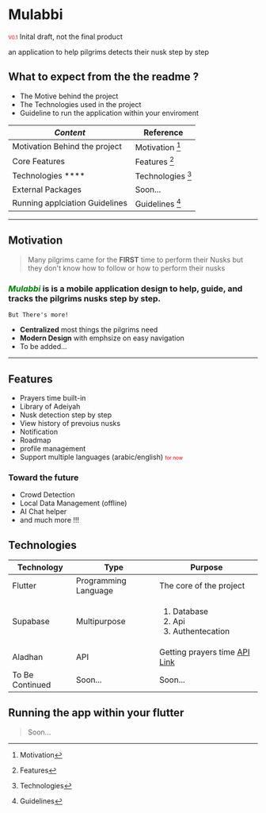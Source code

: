 # Mulabbi

<p style="">
<span style="color:red; font-size: 10px">V0.1</span>
Inital draft, not the final product
</p>
an application to help pilgrims detects their nusk step by step

## What to expect from the the readme ?

- The Motive behind the project
- The Technologies used in the project
- Guideline to run the application within your enviroment

| **_Content_**                  | Reference         |
| ------------------------------ | ----------------- |
| Motivation Behind the project  | Motivation [^1]   |
| Core Features                  | Features [^2]     |
| Technologies \*\*\*\*          | Technologies [^3] |
| External Packages              | Soon...           |
| Running applciation Guidelines | Guidelines [^4]   |

---

[^1]: Motivation

## Motivation

> <span >Many pilgrims came for the **FIRST** time to perform their Nusks but they don't know how to follow or how to perform their nusks</span>

### <span style="color:green;">**_Mulabbi_**</span> is is a mobile application design to help, guide, and tracks the pilgrims nusks step by step.

`But There's more!`

- **Centralized** most things the pilgrims need
- **Modern Design** with emphsize on easy navigation
- To be added...

---

[^2]: Features

## Features

- Prayers time built-in
- Library of Adeiyah
- Nusk detection step by step
- View history of prevoius nusks
- Notification
- Roadmap
- profile management
- Support multiple languages (arabic/english) <span style="color:red; font-size:10px;">for now</span>

### Toward the future

- Crowd Detection
- Local Data Management (offline)
- AI Chat helper
- and much more !!!

[^3]: Technologies

## Technologies

| Technology      | Type                 | Purpose                                                                                                                                                                                   |
| --------------- | -------------------- | ----------------------------------------------------------------------------------------------------------------------------------------------------------------------------------------- |
| Flutter         | Programming Language | The core of the project                                                                                                                                                                   |
| Supabase        | Multipurpose         | <ol><li>Database</li><li>Api</li><li>Authentecation</li></ol>                                                                                                                             |
| Aladhan         | API                  | Getting prayers time [API Link](https://api.aladhan.com/v1/timingsByAddress/${date}?address=Makkah%2C+Saudi+Arabia&method=4&shafaq=general&latitudeAdjustmentMethod=1&calendarMethod=UAQ) |
| To Be Continued | Soon...              | Soon...                                                                                                                                                                                   |

[^4]: Guidelines

## Running the app within your flutter

> Soon...
